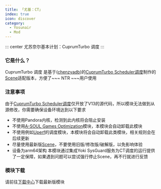 ```yaml
---
title: 「尤基：CT」
index: true
icon: discover
category:
  - Yosunair
  - Mod
---
```


::: center
尤苏奈尔基本计划：CuprumTurbo 调度
:::

### 它是什么？
CuprumTurbo 调度 是基于([chenzyadb](https://github.com/chenzyyzd))的[CuprumTurbo Scheduler调度](https://github.com/chenzyyzd/CuprumTurbo-Scheduler)制作的[Scene](https://github.com/helloklf/vtools)适配版本，方便了~~~ NTR ~~~用户使用

### 注意事项
由于[CuprumTurbo Scheduler调度](https://github.com/chenzyyzd/CuprumTurbo-Scheduler)仅开放了V13的源代码，所以模块无法做到从源修改，你需要确保设备环境达到以下要求
 - 不使用Pandora内核，检测到此内核将会阻止安装
 - 不使用[A-SOUL Games Optimization](https://github.com/nakixii/Magisk_AsoulOpt/)模块，本模块会自动卸载此模块
 - 不使用例如[Uperf](https://github.com/yc9559/uperf/)的调度模块，本模块将会自动卸载此类模块，相关规则会在后续更新
 - 尽量使用最新版[Scene](https://github.com/helloklf/vtools)，不要使用旧版/修改版/破解版，以免影响体验
 - 设备为arm64架构
本模块通过集成Yoki SysGuard服务为CT调度的运行提供了一定保障，如果遇到问题可以尝试强行停止Scene，再不行就进行反馈

### 模块下载
请前往[下载中心](./../../file.html)下载最新版模块